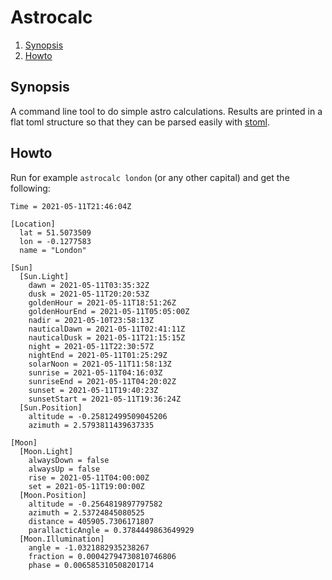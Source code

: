 # Astrocalc

<!--- mdtoc: toc begin -->

1.	[Synopsis](#synopsis)
2.	[Howto](#howto)<!--- mdtoc: toc end -->

## Synopsis

A command line tool to do simple astro calculations. Results are printed in a flat toml structure so that they can be parsed easily with [stoml](https://github.com/freshautomations/stoml).

## Howto

Run for example `astrocalc london` (or any other capital) and get the following:

```
Time = 2021-05-11T21:46:04Z

[Location]
  lat = 51.5073509
  lon = -0.1277583
  name = "London"

[Sun]
  [Sun.Light]
    dawn = 2021-05-11T03:35:32Z
    dusk = 2021-05-11T20:20:53Z
    goldenHour = 2021-05-11T18:51:26Z
    goldenHourEnd = 2021-05-11T05:05:00Z
    nadir = 2021-05-10T23:58:13Z
    nauticalDawn = 2021-05-11T02:41:11Z
    nauticalDusk = 2021-05-11T21:15:15Z
    night = 2021-05-11T22:30:57Z
    nightEnd = 2021-05-11T01:25:29Z
    solarNoon = 2021-05-11T11:58:13Z
    sunrise = 2021-05-11T04:16:03Z
    sunriseEnd = 2021-05-11T04:20:02Z
    sunset = 2021-05-11T19:40:23Z
    sunsetStart = 2021-05-11T19:36:24Z
  [Sun.Position]
    altitude = -0.25812499509045206
    azimuth = 2.5793811439637335

[Moon]
  [Moon.Light]
    alwaysDown = false
    alwaysUp = false
    rise = 2021-05-11T04:00:00Z
    set = 2021-05-11T19:00:00Z
  [Moon.Position]
    altitude = -0.2564819897797582
    azimuth = 2.53724845080525
    distance = 405905.7306171807
    parallacticAngle = 0.3784449863649929
  [Moon.Illumination]
    angle = -1.0321882935238267
    fraction = 0.00042794730810746806
    phase = 0.006585310508201714
```
